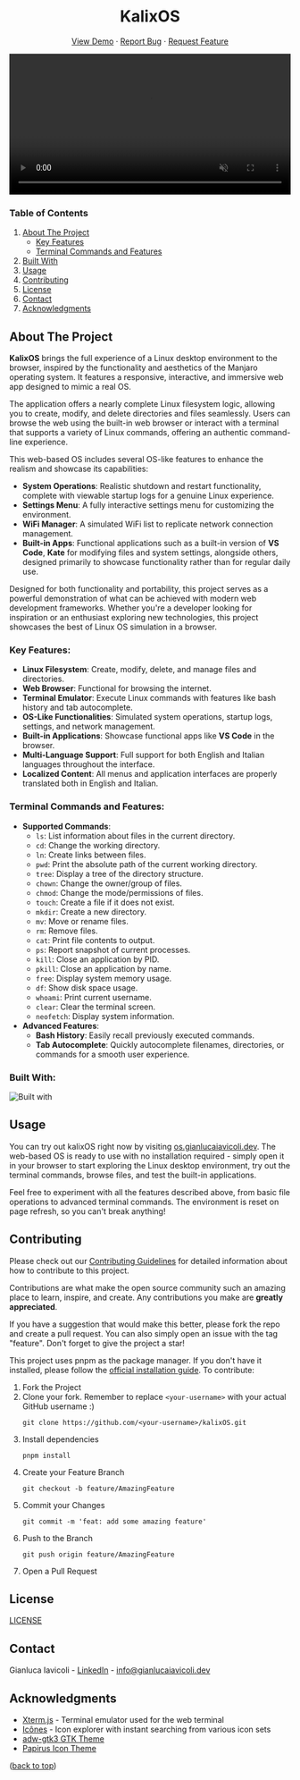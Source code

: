 <a id="top"></a>

<div align="center">
    <h1 align="center">KalixOS</h1>
    <p align="center">
        <a href="https://os.gianlucaiavicoli.dev" target="_blank">View Demo</a>
        &middot;
        <a href="https://github.com/kalix127/kalixOS/issues/new?labels=bug&template=bug_report.md" target="_blank">Report Bug</a>
        &middot;
        <a href="https://github.com/kalix127/kalixOS/issues/new?labels=feature&template=feature_request.md" target="_blank">Request Feature</a>
    </p>
    <video width="100%" autoplay loop muted playsinline>
        <source src="./.github/readme/preview.mp4" type="video/mp4" loop>
    </video>
</div>

### Table of Contents

1.  [About The Project](#about-the-project)
    - [Key Features](#key-features)
    - [Terminal Commands and Features](#terminal-commands-and-features)
2.  [Built With](#built-with)
3.  [Usage](#usage)
4.  [Contributing](#contributing)
5.  [License](#license)
6.  [Contact](#contact)
7.  [Acknowledgments](#acknowledgments)

## About The Project

**KalixOS** brings the full experience of a Linux desktop environment to the browser, inspired by the functionality and aesthetics of the Manjaro operating system. It features a responsive, interactive, and immersive web app designed to mimic a real OS.

The application offers a nearly complete Linux filesystem logic, allowing you to create, modify, and delete directories and files seamlessly. Users can browse the web using the built-in web browser or interact with a terminal that supports a variety of Linux commands, offering an authentic command-line experience.

This web-based OS includes several OS-like features to enhance the realism and showcase its capabilities:

- **System Operations**: Realistic shutdown and restart functionality, complete with viewable startup logs for a genuine Linux experience.
- **Settings Menu**: A fully interactive settings menu for customizing the environment.
- **WiFi Manager**: A simulated WiFi list to replicate network connection management.
- **Built-in Apps**: Functional applications such as a built-in version of **VS Code**, **Kate** for modifying files and system settings, alongside others, designed primarily to showcase functionality rather than for regular daily use.

Designed for both functionality and portability, this project serves as a powerful demonstration of what can be achieved with modern web development frameworks. Whether you're a developer looking for inspiration or an enthusiast exploring new technologies, this project showcases the best of Linux OS simulation in a browser.

### Key Features:

- **Linux Filesystem**: Create, modify, delete, and manage files and directories.
- **Web Browser**: Functional for browsing the internet.
- **Terminal Emulator**: Execute Linux commands with features like bash history and tab autocomplete.
- **OS-Like Functionalities**: Simulated system operations, startup logs, settings, and network management.
- **Built-in Applications**: Showcase functional apps like **VS Code** in the browser.
- **Multi-Language Support**: Full support for both English and Italian languages throughout the interface.
- **Localized Content**: All menus and application interfaces are properly translated both in English and Italian.

### Terminal Commands and Features:

- **Supported Commands**:
    - `ls`: List information about files in the current directory.
    - `cd`: Change the working directory.
    - `ln`: Create links between files.
    - `pwd`: Print the absolute path of the current working directory.
    - `tree`: Display a tree of the directory structure.
    - `chown`: Change the owner/group of files.
    - `chmod`: Change the mode/permissions of files.
    - `touch`: Create a file if it does not exist.
    - `mkdir`: Create a new directory.
    - `mv`: Move or rename files.
    - `rm`: Remove files.
    - `cat`: Print file contents to output.
    - `ps`: Report snapshot of current processes.
    - `kill`: Close an application by PID.
    - `pkill`: Close an application by name.
    - `free`: Display system memory usage.
    - `df`: Show disk space usage.
    - `whoami`: Print current username.
    - `clear`: Clear the terminal screen.
    - `neofetch`: Display system information.
- **Advanced Features**:
    - **Bash History**: Easily recall previously executed commands.
    - **Tab Autocomplete**: Quickly autocomplete filenames, directories, or commands for a smooth user experience.

### Built With:

<img src="https://skills-icons.vercel.app/api/icons?theme=dark&i=nuxt,pinia,ts,css,tailwind,arch,neovim" alt="Built with">

## Usage

You can try out kalixOS right now by visiting [os.gianlucaiavicoli.dev](https://os.gianlucaiavicoli.dev). The web-based OS is ready to use with no installation required - simply open it in your browser to start exploring the Linux desktop environment, try out the terminal commands, browse files, and test the built-in applications.

Feel free to experiment with all the features described above, from basic file operations to advanced terminal commands. The environment is reset on page refresh, so you can't break anything!

## Contributing

Please check out our [Contributing Guidelines](CONTRIBUTING.md) for detailed information about how to contribute to this project.

Contributions are what make the open source community such an amazing place to learn, inspire, and create. Any contributions you make are **greatly appreciated**.

If you have a suggestion that would make this better, please fork the repo and create a pull request. You can also simply open an issue with the tag "feature". Don't forget to give the project a star!

This project uses pnpm as the package manager. If you don't have it installed, please follow the [official installation guide](https://pnpm.io/installation).
To contribute:

1.  Fork the Project
2.  Clone your fork. Remember to replace `<your-username>` with your actual GitHub username :)
    ```
    git clone https://github.com/<your-username>/kalixOS.git
    ```
3.  Install dependencies
    ```
    pnpm install
    ```
4.  Create your Feature Branch
    ```
    git checkout -b feature/AmazingFeature
    ```
5.  Commit your Changes
    ```
    git commit -m 'feat: add some amazing feature'
    ```
6.  Push to the Branch
    ```
    git push origin feature/AmazingFeature
    ```
7.  Open a Pull Request

## License

[LICENSE](LICENSE)

## Contact

Gianluca Iavicoli - [LinkedIn](https://www.linkedin.com/in/gianluca-iavicoli-684b32262) - [info@gianlucaiavicoli.dev](mailto:info@gianlucaiavicoli.dev)

## Acknowledgments

- [Xterm.js](https://xtermjs.org/) - Terminal emulator used for the web terminal
- [Icônes](https://icones.js.org/) - Icon explorer with instant searching from various icon sets
- [adw-gtk3 GTK Theme](https://github.com/lassekongo83/adw-gtk3)
- [Papirus Icon Theme](https://github.com/PapirusDevelopmentTeam/papirus-icon-theme)

([back to top](#readme-top))
